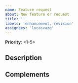 ```yaml
---
name: Feature request
about: New feature or request
title: ''
labels: 'enhancement, revision'
assignees: 'lucasvazq'
---
```

**Priority**: <1-5>

## Description
[//]: # (Description of the feature)

## Complements
[//]: # (Attach necessary files for the feature or provide code with titles separated in block)
